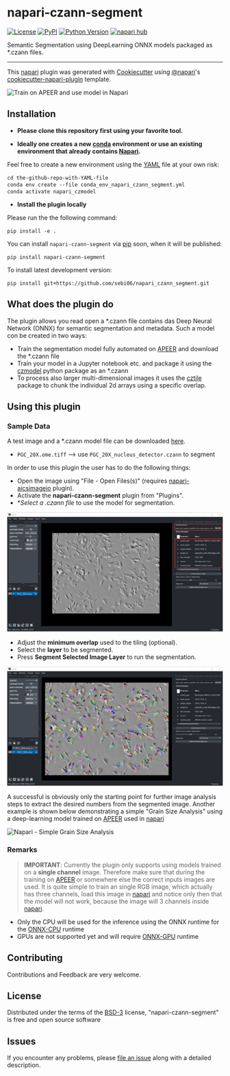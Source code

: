 # napari-czann-segment

[![License](https://img.shields.io/pypi/l/napari-czann-segment.svg?color=green)](https://github.com/sebi06/napari-czann-segment/raw/main/LICENSE)
[![PyPI](https://img.shields.io/pypi/v/napari-czann-segment.svg?color=green)](https://pypi.org/project/napari-czann-segment)
[![Python Version](https://img.shields.io/pypi/pyversions/napari-czann-segment.svg?color=green)](https://python.org)
[![napari hub](https://img.shields.io/endpoint?url=https://api.napari-hub.org/shields/napari-czann-segment)](https://napari-hub.org/plugins/napari-czann-segment)

Semantic Segmentation using DeepLearning ONNX models packaged as *.czann files.

----------------------------------

This [napari] plugin was generated with [Cookiecutter] using [@napari]'s [cookiecutter-napari-plugin] template.

<!--
Don't miss the full getting started guide to set up your new package:
https://github.com/napari/cookiecutter-napari-plugin#getting-started

and review the napari docs for plugin developers:
https://napari.org/plugins/index.html
-->


![Train on APEER and use model in Napari](https://github.com/sebi06/napari-czann-segment/raw/main/readme_images/Train_APEER_run_Napari_CZANN_no_highlights_small.gif)


## Installation

- **Please clone this repository first using your favorite tool.**

- **Ideally one creates a new [conda] environment or use an existing environment that already contains [Napari].**

Feel free to create a new environment using the [YAML](env_napari_czann_segment.yml) file at your own risk:

    cd the-github-repo-with-YAML-file
    conda env create --file conda_env_napari_czann_segment.yml
    conda activate napari_czmodel

- **Install the plugin locally**

Please run the the following command:

    pip install -e .

You can install `napari-czann-segment` via [pip] soon, when it will be published:

    pip install napari-czann-segment

To install latest development version:

    pip install git+https://github.com/sebi06/napari_czann_segment.git

## What does the plugin do

The plugin allows you read open a *.czann file contains das Deep Neural Network (ONNX) for semantic segmentation and metadata. Such a model con be created in two ways:

- Train the segmentation model fully automated on [APEER] and download the *.czann file
- Train your model in a Jupyter notebook etc. and package it using the [czmodel] python package as an *.czann
- To process also larger multi-dimensional images it uses the [cztile] package to chunk the individual 2d arrays using a specific overlap.

## Using this plugin

### Sample Data

A test image and a *.czann model file can be downloaded [here](https://github.com/sebi06/napari-czann-segment/tree/main/src/napari_czann_segment/_data).

- `PGC_20X.ome.tiff` --> use `PGC_20X_nucleus_detector.czann` to segment

In order to use this plugin the user has to do the following things:

- Open the image using "File - Open Files(s)" (requires [napari-aicsimageio] plugin).
- Activate the **napari-czann-segment** plugin from "Plugins".
- **Select a *.czann file** to use the model for segmentation.

![Napari - Image loaded and czann selected](https://github.com/sebi06/napari-czann-segment/raw/main/readme_images/napari_czann1.png)

- Adjust the **minimum overlap** used to the tiling (optional).
- Select the **layer** to be segmented.
- Press **Segment Selected Image Layer** to run the segmentation.

![Napari - Image successfully segmented](https://github.com/sebi06/napari-czann-segment/raw/main/readme_images/napari_czann2.png)

A successful is obviously only the starting point for further image analysis steps to extract the desired numbers from the segmented image. Another example is shown below demonstrating a simple "Grain Size Analysis" using a deep-learning model trained on [APEER] used in [napari]

![Napari - Simple Grain Size Analysis](https://github.com/sebi06/napari-czann-segment/raw/main/readme_images/grainsize_czann_napari.png)

### Remarks

> **IMPORTANT**: Currently the plugin only supports using models trained on a **single channel** image. Therefore make sure that during the training on [APEER] or somewhere else the correct inputs images are used.
> It is quite simple to train an single RGB image, which actually has three channels, load this image in [napari] and notice only then that the model will not work, because the image will 3 channels inside [napari].

- Only the CPU will be used for the inference using the ONNX runtime for the [ONNX-CPU] runtime
- GPUs are not supported yet and will require [ONNX-GPU] runtime

## Contributing

Contributions and Feedback are very welcome.

## License

Distributed under the terms of the [BSD-3] license,
"napari-czann-segment" is free and open source software

## Issues

If you encounter any problems, please [file an issue] along with a detailed description.

[napari]: https://github.com/napari/napari
[Cookiecutter]: https://github.com/audreyr/cookiecutter
[@napari]: https://github.com/napari
[MIT]: http://opensource.org/licenses/MIT
[BSD-3]: http://opensource.org/licenses/BSD-3-Clause
[GNU GPL v3.0]: http://www.gnu.org/licenses/gpl-3.0.txt
[GNU LGPL v3.0]: http://www.gnu.org/licenses/lgpl-3.0.txt
[Apache Software License 2.0]: http://www.apache.org/licenses/LICENSE-2.0
[Mozilla Public License 2.0]: https://www.mozilla.org/media/MPL/2.0/index.txt
[cookiecutter-napari-plugin]: https://github.com/napari/cookiecutter-napari-plugin
[file an issue]: https://github.com/sebi06/napari-czann-segment/issues
[tox]: https://tox.readthedocs.io/en/latest/
[pip]: https://pypi.org/project/pip/
[PyPI]: https://pypi.org/
[czmodel]: https://pypi.org/project/czmodel/
[cztile]: https://pypi.org/project/cztile/
[APEER]: https://www.apeer.com
[napari-aicsimageio]: https://github.com/AllenCellModeling/napari-aicsimageio
[ONNX-GPU]: https://pypi.org/project/onnxruntime-gpu/
[ONNX-CPU]: https://pypi.org/project/onnxruntime/
[conda]: https://docs.conda.io/projects/conda/en/latest/user-guide/getting-started.html
